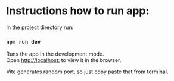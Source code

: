 # Instructions how to run app:


In the project directory run:

### `npm run dev`

Runs the app in the development mode.\
Open [http://localhost:](http://localhost:) to view it in the browser.

Vite generates random port, so just copy paste that from terminal.
